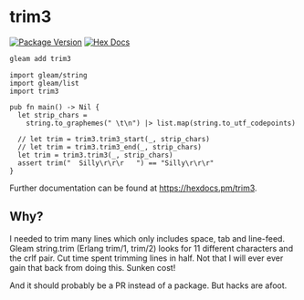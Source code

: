 # trim3

[![Package Version](https://img.shields.io/hexpm/v/trim3)](https://hex.pm/packages/trim3)
[![Hex Docs](https://img.shields.io/badge/hex-docs-ffaff3)](https://hexdocs.pm/trim3/)

```sh
gleam add trim3
```
```gleam
import gleam/string
import gleam/list
import trim3

pub fn main() -> Nil {
  let strip_chars =
    string.to_graphemes(" \t\n") |> list.map(string.to_utf_codepoints)

  // let trim = trim3.trim3_start(_, strip_chars)
  // let trim = trim3.trim3_end(_, strip_chars)
  let trim = trim3.trim3(_, strip_chars)
  assert trim("  Silly\r\r\r   ") == "Silly\r\r\r"
}
```

Further documentation can be found at <https://hexdocs.pm/trim3>.

## Why?
I needed to trim many lines which only includes space, tab and line-feed. Gleam
string.trim (Erlang trim/1, trim/2) looks for 11 different characters and the
crlf pair. Cut time spent trimming lines in half. Not that I will ever ever
gain that back from doing this. Sunken cost!

And it should probably be a PR instead of a package. But hacks are afoot.
